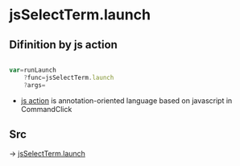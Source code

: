 # jsSelectTerm.launch

## Difinition by js action

```js.js

var=runLaunch
	?func=jsSelectTerm.launch
	?args=

```

- [js action](#) is annotation-oriented language based on javascript in CommandClick

## Src

-> [jsSelectTerm.launch](https://github.com/puutaro/CommandClick/blob/master/app/src/main/java/com/puutaro/commandclick/fragment_lib/terminal_fragment/js_interface/system/JsSelectTerm.kt#L25)


